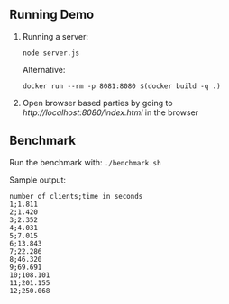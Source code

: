 ## Running Demo

1. Running a server:
    ```shell
    node server.js
    ```
    Alternative:
    ```shell
    docker run --rm -p 8081:8080 $(docker build -q .)
    ```

2. Open browser based parties by going to *http://localhost:8080/index.html* in the browser


## Benchmark

Run the benchmark with:
`./benchmark.sh`

Sample output:
```
number of clients;time in seconds
1;1.811
2;1.420
3;2.352
4;4.031
5;7.015
6;13.843
7;22.286
8;46.320
9;69.691
10;108.101
11;201.155
12;250.068
```